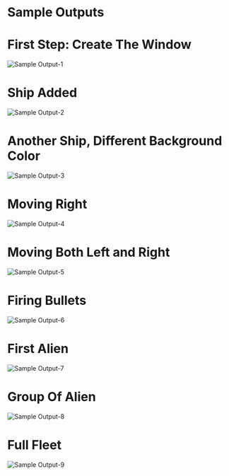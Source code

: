 
Sample Outputs
========================================================

First Step: Create The Window
========================================================

![Sample Output-1](https://github.com/nihathalici/Python-Crash-Course-The-Book/blob/main/Projects/Alien-Invasion-The-Game/2nd-Loop/screenshots/screenshot-1.png)


Ship Added
========================================================

![Sample Output-2](https://github.com/nihathalici/Python-Crash-Course-The-Book/blob/main/Projects/Alien-Invasion-The-Game/2nd-Loop/screenshots/screenshot-2.png)

Another Ship, Different Background Color
========================================================

![Sample Output-3](https://github.com/nihathalici/Python-Crash-Course-The-Book/blob/main/Projects/Alien-Invasion-The-Game/2nd-Loop/screenshots/screenshot-3.png)

Moving Right 
========================================================

![Sample Output-4](https://github.com/nihathalici/Python-Crash-Course-The-Book/blob/main/Projects/Alien-Invasion-The-Game/2nd-Loop/screenshots/screenshot-4.png)

Moving Both Left and Right 
========================================================

![Sample Output-5](https://github.com/nihathalici/Python-Crash-Course-The-Book/blob/main/Projects/Alien-Invasion-The-Game/2nd-Loop/screenshots/screenshot-5.png)

Firing Bullets 
========================================================

![Sample Output-6](https://github.com/nihathalici/Python-Crash-Course-The-Book/blob/main/Projects/Alien-Invasion-The-Game/2nd-Loop/screenshots/screenshot-6.png)

First Alien
========================================================

![Sample Output-7](https://github.com/nihathalici/Python-Crash-Course-The-Book/blob/main/Projects/Alien-Invasion-The-Game/2nd-Loop/screenshots/screenshot-7.png)

Group Of Alien
========================================================

![Sample Output-8](https://github.com/nihathalici/Python-Crash-Course-The-Book/blob/main/Projects/Alien-Invasion-The-Game/2nd-Loop/screenshots/screenshot-8.png)

Full Fleet
========================================================

![Sample Output-9](https://github.com/nihathalici/Python-Crash-Course-The-Book/blob/main/Projects/Alien-Invasion-The-Game/2nd-Loop/screenshots/screenshot-9.png)

